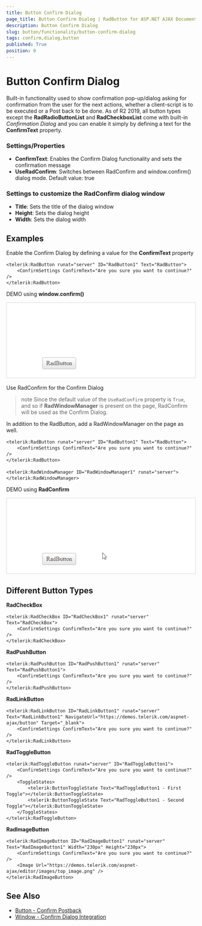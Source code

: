 ```yaml
---
title: Button Confirm Dialog
page_title: Button Confirm Dialog | RadButton for ASP.NET AJAX Documentation
description: Button Confirm Dialog
slug: button/functionality/button-confirm-dialog
tags: confirm,dialog,button
published: True
position: 0
---
```


# Button Confirm Dialog

Built-in functionality used to show confirmation pop-up/dialog asking for confirmation from the user for the next actions, whether a client-script is to be executed or a Post back to be done. As of R2 2019, all button types except the **RadRadioButtonList** and **RadCheckboxList** come with built-in *Confirmation Dialog* and you can enable it simply by defining a text for the **ConfirmText** property.

### Settings/Properties

* **ConfirmText**: Enables the Confirm Dialog functionality and sets the confirmation message
* **UseRadConfirm**: Switches between RadConfirm and window.confirm() dialog mode. Default value: true

### Settings to customize the RadConfirm dialog window

* **Title**: Sets the title of the dialog window
* **Height**: Sets the dialog height
* **Width**: Sets the dialog width

## Examples

Enable the Confirm Dialog by defining a value for the **ConfirmText** property

````ASP.NET
<telerik:RadButton runat="server" ID="RadButton1" Text="RadButton">
    <ConfirmSettings ConfirmText="Are you sure you want to continue?" />
</telerik:RadButton>
````

DEMO using **window.confirm()**

![Button Confirm Dialog using Window.confirm()](images/button-confirm-dialog-window-confirm.gif)

Use RadConfirm for the Confirm Dialog

>note Since the default value of the `UseRadConfirm` property is `True`, and so if **RadWindowManager** is present on the page, RadConfirm will be used as the Confirm Dialog.

In addition to the RadButton, add a RadWindowManager on the page as well.

````ASP.NET
<telerik:RadButton runat="server" ID="RadButton1" Text="RadButton">
    <ConfirmSettings ConfirmText="Are you sure you want to continue?"  />
</telerik:RadButton>

<telerik:RadWindowManager ID="RadWindowManager1" runat="server"></telerik:RadWindowManager>
````

DEMO using **RadConfirm**

![Button Confirm Dialog using RadConfirm](images/button-confirm-dialog-radconfirm.gif)

## Different Button Types

**RadCheckBox**

````ASP.NET
<telerik:RadCheckBox ID="RadCheckBox1" runat="server" Text="RadCheckBox">
    <ConfirmSettings ConfirmText="Are you sure you want to continue?" />
</telerik:RadCheckBox>
````

**RadPushButton**

````ASP.NET
<telerik:RadPushButton ID="RadPushButton1" runat="server" Text="RadPushButton1">
    <ConfirmSettings ConfirmText="Are you sure you want to continue?" />
</telerik:RadPushButton>
````

**RadLinkButton**

````ASP.NET
<telerik:RadLinkButton ID="RadLinkButton1" runat="server" Text="RadLinkButton1" NavigateUrl="https://demos.telerik.com/aspnet-ajax/button" Target="_blank">
    <ConfirmSettings ConfirmText="Are you sure you want to continue?" />
</telerik:RadLinkButton>
````

**RadToggleButton**

````ASP.NET
<telerik:RadToggleButton runat="server" ID="RadToggleButton1">
    <ConfirmSettings ConfirmText="Are you sure you want to continue?" />
    <ToggleStates>
        <telerik:ButtonToggleState Text="RadToggleButton1 - First Toggle"></telerik:ButtonToggleState>
        <telerik:ButtonToggleState Text="RadToggleButton1 - Second Toggle"></telerik:ButtonToggleState>
    </ToggleStates>
</telerik:RadToggleButton>
````

**RadImageButton**

````ASP.NET
<telerik:RadImageButton ID="RadImageButton1" runat="server" Text="RadImageButton1" Width="230px" Height="230px">
    <ConfirmSettings ConfirmText="Are you sure you want to continue?" />
    <Image Url="https://demos.telerik.com/aspnet-ajax/editor/images/top_image.png" />
</telerik:RadImageButton>
````

## See Also

 * [Button - Confirm Postback](https://demos.telerik.com/aspnet-ajax/button/examples/confirm/defaultcs.aspx)
 * [Window - Confirm Dialog Integration](https://demos.telerik.com/aspnet-ajax/window/examples/confirmserverclicks/defaultcs.aspx)
